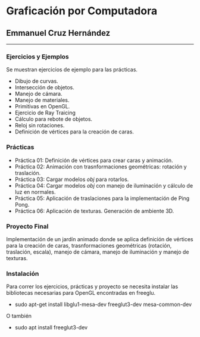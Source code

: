 # Graficación por Computadora
## Emmanuel Cruz Hernández

---

### Ejercicios y Ejemplos
Se muestran ejercicios de ejemplo para las prácticas.
* Dibujo de curvas.
* Intersección de objetos.
* Manejo de cámara.
* Manejo de materiales.
* Primitivas en OpenGL.
* Ejercicio de Ray Traicing
* Cálculo para rebote de objetos.
* Reloj sin rotaciones.
* Definición de vértices para la creación de caras.

### Prácticas
* Práctica 01: Definición de vértices para crear caras y animación.
* Práctica 02: Animación con trasnformaciones geométricas: rotación y traslación.
* Práctica 03: Cargar modelos _obj_ para rotarlos.
* Práctica 04: Cargar modelos _obj_ con manejo de iluminación y cálculo de luz en normales.
* Práctica 05: Aplicación de traslaciones para la implementación de Ping Pong.
* Práctica 06: Aplicación de texturas. Generación de ambiente 3D.

### Proyecto Final
Implementación de un jardín animado donde se aplica definición de vértices para la creación de caras, trasnformaciones geométricas (rotación, traslación, escala), manejo de cámara, manejo de iluminación y manejo de texturas.

### Instalación
Para correr los ejercicios, prácticas y proyecto se necesita instalar las bibliotecas necesarias para OpenGL encontradas en freeglu.
* sudo apt-get install libglu1-mesa-dev freeglut3-dev mesa-common-dev

O también
* sudo apt install freeglut3-dev
